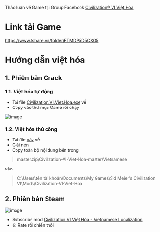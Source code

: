 Thảo luận về Game tại Group Facebook [Civilization® VI Việt Hóa](https://www.facebook.com/groups/Civilization6VietHoa/)

# Link tải Game
https://www.fshare.vn/folder/FTMDP5D5CXG5


# Hướng dẫn việt hóa
## 1. Phiên bản Crack
### 1.1. Việt hóa tự động
- Tải file [Civilization.VI.Viet.Hoa.exe](https://github.com/game-viet-hoa/Civilization-VI-Viet-Hoa/releases/download/latest/Civilization.VI.Viet.Hoa.exe) về
- Copy vào thư mục Game rồi chạy

![image](https://user-images.githubusercontent.com/15854252/36202771-b9686a84-11b7-11e8-871f-d6b9630a1b45.png)

### 1.2. Việt hóa thủ công
- Tải file [này](https://github.com/game-viet-hoa/Civilization-VI-Viet-Hoa/archive/master.zip) về
- Giải nén
- Copy toàn bộ nội dung bên trong
> master.zip\Civilization-VI-Viet-Hoa-master\Vietnamese

vào 
> C:\Users\tên tài khoản\Documents\My Games\Sid Meier's Civilization VI\Mods\Civilization-VI-Viet-Hoa

## 2. Phiên bản Steam
![image](https://user-images.githubusercontent.com/15854252/36201646-328f7e52-11b3-11e8-84a6-a9e83f615f42.png)
* Subscribe mod  [Civilization VI Việt Hóa - Vietnamese Localization](https://steamcommunity.com/sharedfiles/filedetails/?id=1263732925)
* :thumbsup: Rate rồi chiến thôi